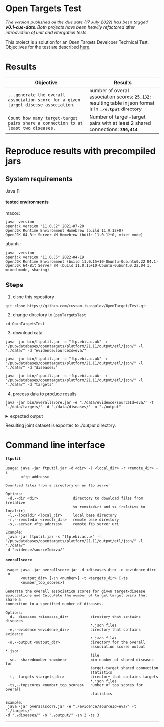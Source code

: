 # Open Targets Test

*The version published on the due date (17 July 2022) has been tagged **v0.1-due-date**. Both projects have been heavily refactored after introduction of unit and intergation tests.*

This project is a solution for an Open Targets Developer Technical Test. Objectives for the test are described [here](../main/documents/ebi01989_software_developer_-_take_home_tech_test.pdf).

# Results

|Objective|Results|
|----|----|
|`...generate the overall association score for a given target-disease association.` | number of overall association scores: **```25,132```**; <br />resulting table in json format is in **```./output```** directory |
|`Count how many target-target pairs share a connection to at least two diseases.` | Number of target-target pairs with at least 2 shared connections: **```350,414```** |

# Reproduce results with precompiled jars
## System requirements
Java 11
#### tested environments
macos:
```shell
java -version
openjdk version "11.0.12" 2021-07-20
OpenJDK Runtime Environment Homebrew (build 11.0.12+0)
OpenJDK 64-Bit Server VM Homebrew (build 11.0.12+0, mixed mode)
```

ubuntu:
```shell
java -version
openjdk version "11.0.15" 2022-04-19
OpenJDK Runtime Environment (build 11.0.15+10-Ubuntu-0ubuntu0.22.04.1)
OpenJDK 64-Bit Server VM (build 11.0.15+10-Ubuntu-0ubuntu0.22.04.1, mixed mode, sharing)
```

## Steps
1. clone this repository

```shell
git clone https://github.com/rustam-isangulov/OpenTargetsTest.git
```
2. change directory to `OpenTargetsTest`

```shell
cd OpenTargetsTest
```
3. download data

```shell
java -jar bin/ftputil.jar -s "ftp.ebi.ac.uk" -r "/pub/databases/opentargets/platform/21.11/output/etl/json/" -l "./data/" -d "evidence/sourceId=eva/"
```

```shell
java -jar bin/ftputil.jar -s "ftp.ebi.ac.uk" -r "/pub/databases/opentargets/platform/21.11/output/etl/json/" -l "./data/" -d "diseases/"
```

```shell
java -jar bin/ftputil.jar -s "ftp.ebi.ac.uk" -r "/pub/databases/opentargets/platform/21.11/output/etl/json/" -l "./data/" -d "targets"
```

4. process data to produce results

```shell
java -jar bin/overallscore.jar -e "./data/evidence/sourceId=eva/" -t "./data/targets/" -d "./data/diseases/" -o "./output"
```

<details><summary>expected output</summary>
<p>

```shell
Proceeding with the following parameters
	Evidence path: [../data/evidence/sourceId=eva]
	Targets path: [../data/targets]
	Diseases path: [../data/diseases]
	Output path: [../output]
	Min number of shared connections: [2]
	Number of top scores: [3]

Elapsed time for extracting evidence map and process scores: 2691 (ms)
Number of target-disease overall association scores: 25132

Elapsed time for extracting targets: 1974 (ms)
Number of targets: 60636

Elapsed time for extracting diseases: 104 (ms)
Number of diseases: 18706

Elapsed time for generating joint Association/Target/Disease data set: 186 (ms)
Number of overall association scores: 25132

Elapsed time for searching for targets with shared disease connections: 976 (ms)
Number of target-target pairs with at least 2 shared connections: 350414
```
</p>
</details>

Resulting joint dataset is exported to _./output_ directory.


# Command line interface

#### ```ftputil```

```shell
usage: java -jar ftputil.jar -d <dir> -l <local_dir> -r <remote_dir> -s
       <ftp_address>

Download files from a directory on an ftp server

Options:
 -d,--dir <dir>                directory to download files from (relative
                               to remotedir) and to (relative to localdir)
 -l,--localdir <local_dir>     local base directory
 -r,--remotedir <remote_dir>   remote base directory
 -s,--server <ftp_address>     remote ftp server uri

Example:
 java -jar ftputil.jar -s "ftp.ebi.ac.uk" -r
"/pub/databases/opentargets/platform/21.11/output/etl/json/" -l "./data/"
-d "evidence/sourceId=eva/"
```

#### ```overallscore```

```shell
usage: java -jar overallscore.jar -d <diseases_dir> -e <evidence_dir> -o
       <output_dir> [-sn <number>] -t <targets_dir> [-ts
       <number_top_scores>]

Generate the overall association scores for given target-disease
associations and Calculate the number of target-target pairs that share a
connection to a specified number of diseases.

Options:
 -d,--diseases <diseases_dir>          directory that contains diseases
                                       *.json files
 -e,--evidence <evidence_dir>          directory that contains evidence
                                       *.json files
 -o,--output <output_dir>              directory for the overall
                                       association scores output *.json
                                       file
 -sn,--sharednumber <number>           min number of shared diseases for
                                       target-target shared connection
                                       statistics
 -t,--targets <targets_dir>            directory that contains targets
                                       *.json files
 -ts,--topscores <number_top_scores>   number of top scores for overall
                                       statistics

Example:
 java -jar overallscore.jar -e "./evidence/sourceId=eva/" -t "./targets/"
-d "./diseases/" -o "./output/" -sn 2 -ts 3
```

---
